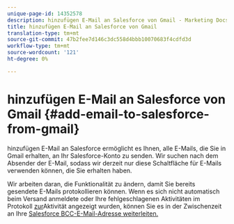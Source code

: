 ```yaml
---
unique-page-id: 14352578
description: hinzufügen E-Mail an Salesforce von Gmail - Marketing Docs - Produktdokumentation
title: hinzufügen E-Mail an Salesforce von Gmail
translation-type: tm+mt
source-git-commit: 47b2fee7d146c3dc558d4bbb10070683f4cdfd3d
workflow-type: tm+mt
source-wordcount: '121'
ht-degree: 0%

---
```



# hinzufügen E-Mail an Salesforce von Gmail {#add-email-to-salesforce-from-gmail}

hinzufügen E-Mail an Salesforce ermöglicht es Ihnen, alle E-Mails, die Sie in Gmail erhalten, an Ihr Salesforce-Konto zu senden. Wir suchen nach dem Absender der E-Mail, sodass wir derzeit nur diese Schaltfläche für E-Mails verwenden können, die Sie erhalten haben.

Wir arbeiten daran, die Funktionalität zu ändern, damit Sie bereits gesendete E-Mails protokollieren können. Wenn es sich nicht automatisch beim Versand anmeldete oder Ihre fehlgeschlagenen Aktivitäten im Protokoll [zur](http://toutapp.com/next#settings/crm/salesforce/activity)Aktivität angezeigt wurden, können Sie es in der Zwischenzeit an Ihre [Salesforce BCC-E-Mail-Adresse weiterleiten.](http://docs.marketo.com/x/soLS)
